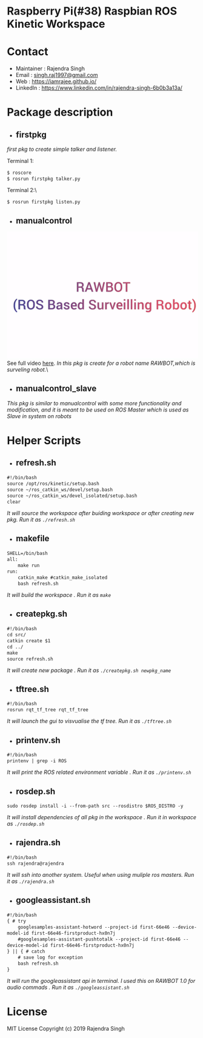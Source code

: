 # Raspberry Pi(#38) Raspbian ROS Kinetic Workspace
# Contact
* Maintainer : Rajendra Singh
* Email  : singh.raj1997@gmail.com
* Web    : https://iamrajee.github.io/
* LinkedIn    : https://www.linkedin.com/in/rajendra-singh-6b0b3a13a/

# Package description
* ## firstpkg
*first pkg to create simple talker and listener.*

Terminal 1:
```
$ roscore
$ rosrun firstpkg talker.py
```
Terminal 2:\
```
$ rosrun firstpkg listen.py
```


* ## manualcontrol
![RAWBOT 2.0](demogif/RAWBOT.gif)\
See full video [here](https://youtu.be/wrBw4yES4Eo).
*In this pkg is create for a robot name RAWBOT,which is surveling robot.*\

* ## manualcontrol_slave
*This pkg is similar to manualcontrol with some more functionality and modification, and it is meant to be used on ROS Master which is used as Slave in system on robots*

# Helper Scripts

* ## refresh.sh
```
#!/bin/bash
source /opt/ros/kinetic/setup.bash
source ~/ros_catkin_ws/devel/setup.bash
source ~/ros_catkin_ws/devel_isolated/setup.bash
clear
```
*It will source the workspace after buiding workspace or after creating new pkg. Run it as `./refresh.sh`*

* ## makefile
```
SHELL=/bin/bash
all:
	make run
run:
	catkin_make #catkin_make_isolated
	bash refresh.sh
```
*It will build the workspace . Run it as `make`*

* ## createpkg.sh
```
#!/bin/bash
cd src/
catkin create $1
cd ../
make
source refresh.sh
```
*It will create new package . Run it as `./createpkg.sh newpkg_name`*

* ## tftree.sh
```
#!/bin/bash
rosrun rqt_tf_tree rqt_tf_tree
```
*It will  launch the gui to visvualise the tf tree. Run it as `./tftree.sh`*

* ## printenv.sh
```
#!/bin/bash
printenv | grep -i ROS
```
*It will print the ROS related environment variable . Run it as `./printenv.sh`*

* ## rosdep.sh
```
sudo rosdep install -i --from-path src --rosdistro $ROS_DISTRO -y
```
*It will install dependencies of all pkg in the workspace . Run it in workspace as `./rosdep.sh`*

* ## rajendra.sh
```
#!/bin/bash
ssh rajendra@rajendra
```
*It will ssh into another system. Useful when using muliple ros masters. Run it as `./rajendra.sh`*

* ## googleassistant.sh
```
#!/bin/bash
{ # try
	googlesamples-assistant-hotword --project-id first-66e46 --device-model-id first-66e46-firstproduct-hx0n7j
	#googlesamples-assistant-pushtotalk --project-id first-66e46 --device-model-id first-66e46-firstproduct-hx0n7j
} || { # catch
    # save log for exception
	bash refresh.sh
}
```
*It will run the googleassistant api in terminal. I used this on RAWBOT 1.0 for audio commads . Run it as `./googleassistant.sh`*

# License
MIT License
Copyright (c) 2019 Rajendra Singh
